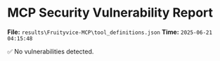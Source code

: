 # MCP Security Vulnerability Report
**File:** `results\Fruityvice-MCP\tool_definitions.json`
**Time:** `2025-06-21 04:15:48`

✅ No vulnerabilities detected.